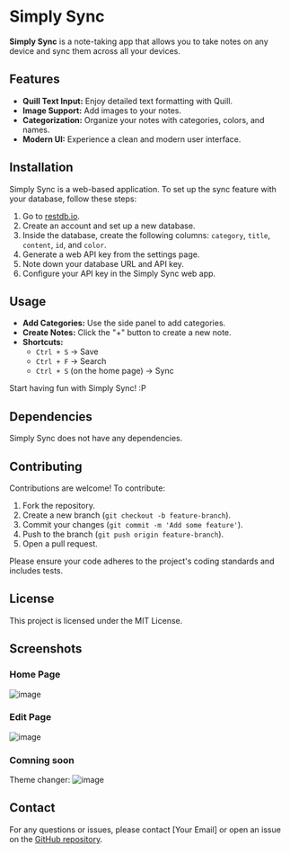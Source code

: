 # Simply Sync

**Simply Sync** is a note-taking app that allows you to take notes on any device and sync them across all your devices. 

## Features

- **Quill Text Input:** Enjoy detailed text formatting with Quill.
- **Image Support:** Add images to your notes.
- **Categorization:** Organize your notes with categories, colors, and names.
- **Modern UI:** Experience a clean and modern user interface.

## Installation

Simply Sync is a web-based application. To set up the sync feature with your database, follow these steps:

1. Go to [restdb.io](https://restdb.io).
2. Create an account and set up a new database.
3. Inside the database, create the following columns: `category`, `title`, `content`, `id`, and `color`.
4. Generate a web API key from the settings page.
5. Note down your database URL and API key.
6. Configure your API key in the Simply Sync web app.

## Usage

- **Add Categories:** Use the side panel to add categories.
- **Create Notes:** Click the "+" button to create a new note.
- **Shortcuts:**
  - `Ctrl + S` -> Save
  - `Ctrl + F` -> Search
  - `Ctrl + S` (on the home page) -> Sync

Start having fun with Simply Sync! :P

## Dependencies

Simply Sync does not have any dependencies.

## Contributing

Contributions are welcome! To contribute:

1. Fork the repository.
2. Create a new branch (`git checkout -b feature-branch`).
3. Commit your changes (`git commit -m 'Add some feature'`).
4. Push to the branch (`git push origin feature-branch`).
5. Open a pull request.

Please ensure your code adheres to the project's coding standards and includes tests.

## License

This project is licensed under the MIT License.

## Screenshots

### Home Page

![image](https://github.com/user-attachments/assets/ca669cbc-467d-42b9-bb08-eccdf8005ec4)


### Edit Page

![image](https://github.com/user-attachments/assets/7ac83530-953b-4e1e-a805-b4a16db73262)

### Comning soon
Theme changer:
![image](https://github.com/user-attachments/assets/e03ccbc8-112d-48c3-aebc-363fe7b8906b)


## Contact

For any questions or issues, please contact [Your Email] or open an issue on the [GitHub repository](repository-link).

